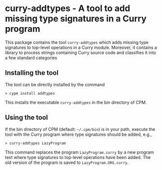 # curry-addtypes - A tool to add missing type signatures in a Curry program

This package contains the tool `curry-addtypes` which adds
missing type signatures to top-level operations in a Curry module.
Moreover, it contains a library to process strings containing
Curry source code and classifies it into a few standard categories

## Installing the tool

The tool can be directly installed by the command

    > cypm install addtypes

This installs the executable `curry-addtypes` in the bin directory of CPM.


## Using the tool

If the bin directory of CPM (default: `~/.cpm/bin`) is in your path,
execute the tool with the Curry program where type signatures should
be added, e.g.,

    > curry-addtypes LazyProgram

This command replaces the program `LazyProgram.curry` by a new
program text where type signatures to top-level operations
have been added. The old version of the program is saved
to `LazyProgram.ORG.curry`.
